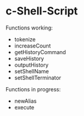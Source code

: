 # c-Shell-Script
Functions working:
- tokenize
- increaseCount
- getHistoryCommand
- saveHistory
- outputHistory
- setShellName
- setShellTerminator

Functions in progress:
- newAlias
- execute
